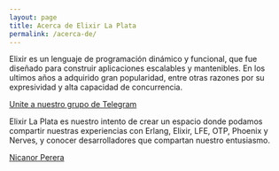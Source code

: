 ```yaml
---
layout: page
title: Acerca de Elixir La Plata
permalink: /acerca-de/
---
```


Elixir es un lenguaje de programación dinámico y funcional, que fue diseñado para construir aplicaciones escalables y mantenibles. En los ultimos años a adquirido gran popularidad, entre otras razones por su expresividad y alta capacidad de concurrencia.

[Unite a nuestro grupo de Telegram](https://t.me/joinchat/P4l0hBYN0MHJpR9Dg5Lh9A)

Elixir La Plata es nuestro intento de crear un espacio donde podamos compartir nuestras experiencias con Erlang, Elixir, LFE, OTP, Phoenix y Nerves, y conocer desarrolladores que compartan nuestro entusiasmo.

[Nicanor Perera][nicanor-website]

[nicanor-website]: https://nicanor.github.io
